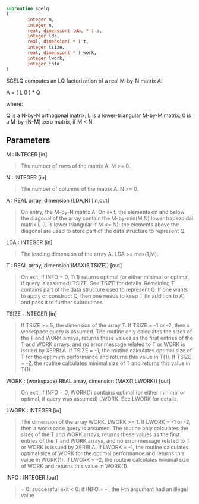 ```fortran
subroutine sgelq
(
        integer m,
        integer n,
        real, dimension( lda, * ) a,
        integer lda,
        real, dimension( * ) t,
        integer tsize,
        real, dimension( * ) work,
        integer lwork,
        integer info
)
```

SGELQ computes an LQ factorization of a real M-by-N matrix A:

A = ( L 0 ) *  Q

where:

Q is a N-by-N orthogonal matrix;
L is a lower-triangular M-by-M matrix;
0 is a M-by-(N-M) zero matrix, if M < N.

## Parameters
M : INTEGER [in]
> The number of rows of the matrix A.  M >= 0.

N : INTEGER [in]
> The number of columns of the matrix A.  N >= 0.

A : REAL array, dimension (LDA,N) [in,out]
> On entry, the M-by-N matrix A.
> On exit, the elements on and below the diagonal of the array
> contain the M-by-min(M,N) lower trapezoidal matrix L
> (L is lower triangular if M <= N);
> the elements above the diagonal are used to store part of the
> data structure to represent Q.

LDA : INTEGER [in]
> The leading dimension of the array A.  LDA >= max(1,M).

T : REAL array, dimension (MAX(5,TSIZE)) [out]
> On exit, if INFO = 0, T(1) returns optimal (or either minimal
> or optimal, if query is assumed) TSIZE. See TSIZE for details.
> Remaining T contains part of the data structure used to represent Q.
> If one wants to apply or construct Q, then one needs to keep T
> (in addition to A) and pass it to further subroutines.

TSIZE : INTEGER [in]
> If TSIZE >= 5, the dimension of the array T.
> If TSIZE = -1 or -2, then a workspace query is assumed. The routine
> only calculates the sizes of the T and WORK arrays, returns these
> values as the first entries of the T and WORK arrays, and no error
> message related to T or WORK is issued by XERBLA.
> If TSIZE = -1, the routine calculates optimal size of T for the
> optimum performance and returns this value in T(1).
> If TSIZE = -2, the routine calculates minimal size of T and
> returns this value in T(1).

WORK : (workspace) REAL array, dimension (MAX(1,LWORK)) [out]
> On exit, if INFO = 0, WORK(1) contains optimal (or either minimal
> or optimal, if query was assumed) LWORK.
> See LWORK for details.

LWORK : INTEGER [in]
> The dimension of the array WORK. LWORK >= 1.
> If LWORK = -1 or -2, then a workspace query is assumed. The routine
> only calculates the sizes of the T and WORK arrays, returns these
> values as the first entries of the T and WORK arrays, and no error
> message related to T or WORK is issued by XERBLA.
> If LWORK = -1, the routine calculates optimal size of WORK for the
> optimal performance and returns this value in WORK(1).
> If LWORK = -2, the routine calculates minimal size of WORK and
> returns this value in WORK(1).

INFO : INTEGER [out]
> = 0:  successful exit
> < 0:  if INFO = -i, the i-th argument had an illegal value
